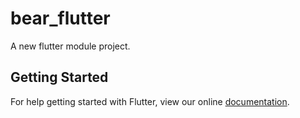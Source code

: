 # bear_flutter

A new flutter module project.

## Getting Started

For help getting started with Flutter, view our online
[documentation](https://flutter.dev/).
